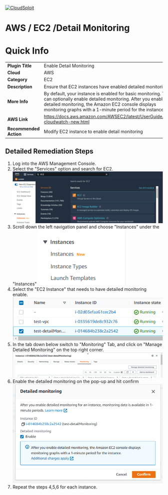 [![CloudSploit](https://cloudsploit.com/img/logo-new-big-text-100.png "CloudSploit")](https://cloudsploit.com)

# AWS / EC2 /Detail Monitoring

# Quick Info

|                        |                                                                                                                                                                                                                                            |
| ---------------------- | ------------------------------------------------------------------------------------------------------------------------------------------------------------------------------------------------------------------------------------------ |
| **Plugin Title**       | Enable Detail Monitoring                                                                                                                                                                                                                   |
| **Cloud**              | AWS                                                                                                                                                                                                                                        |
| **Category**           | EC2                                                                                                                                                                                                                                        |
| **Description**        | Ensure that EC2 instances have enabled detailed monitoring.                                                                                                                                                                                |
| **More Info**          | By default, your instance is enabled for basic monitoring. You can optionally enable detailed monitoring. After you enable detailed monitoring, the Amazon EC2 console displays monitoring graphs with a 1-minute period for the instance. |
| **AWS Link**           | https://docs.aws.amazon.com/AWSEC2/latest/UserGuide/using-cloudwatch-new.html                                                                                                                                                              |
| **Recommended Action** | Modify EC2 instance to enable detail monitoring                                                                                                                                                                                            |

## Detailed Remediation Steps

1. Log into the AWS Management Console.
2. Select the "Services" option and search for EC2. </br> <img src="/resources/aws/ec2/detail-monitoring/step2.png"/>
3. Scroll down the left navigation panel and choose "Instances" under the "Instances" <img src="/resources/aws/ec2/detail-monitoring/step3.png"/>
4. Select the "EC2 Instance" that needs to have detailed monitoring enable. <img src="/resources/aws/ec2/detail-monitoring/step4.png"/>
5. In the tab down below switch to "Monitoring" Tab, and click on "Manage Detailed Monitoring" on the top right corner. <img src="/resources/aws/ec2/detail-monitoring/step5.png"/>
6. Enable the detailed monitoring on the pop-up and hit confirm <img src="/resources/aws/ec2/detail-monitoring/step6.png"/>
7. Repeat the steps 4,5,6 for each instance.
